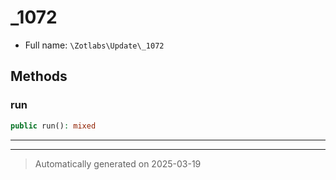 
# _1072





* Full name: `\Zotlabs\Update\_1072`




## Methods


### run



```php
public run(): mixed
```












***


***
> Automatically generated on 2025-03-19

